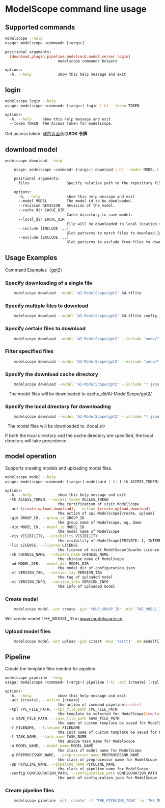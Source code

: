 # ModelScope command line usage
## Supported commands
```bash
modelscope --help
usage: modelscope <command> [<args>]

positional arguments:
  {download,plugin,pipeline,modelcard,model,server,login}
                        modelscope commands helpers

options:
  -h, --help            show this help message and exit

```
## login
```bash
modelscope login --help
usage: modelscope <command> [<args>] login [-h] --token TOKEN

options:
  -h, --help     show this help message and exit
  --token TOKEN  The Access Token for modelscope.
```
Get access token: [我的页面](https://modelscope.cn/my/myaccesstoken)获取**SDK 令牌**


## download model
```bash
modelscope download --help

    usage: modelscope <command> [<args>] download [-h] --model MODEL [--revision REVISION] [--cache_dir CACHE_DIR] [--local_dir LOCAL_DIR] [--include [INCLUDE ...]] [--exclude [EXCLUDE ...]] [files ...]

    positional arguments:
      files                 Specify relative path to the repository file(s) to download.(e.g 'tokenizer.json', 'onnx/decoder_model.onnx').

    options:
      -h, --help            show this help message and exit
      --model MODEL         The model id to be downloaded.
      --revision REVISION   Revision of the model.
      --cache_dir CACHE_DIR
                            Cache directory to save model.
      --local_dir LOCAL_DIR
                            File will be downloaded to local location specified bylocal_dir, in this case, cache_dir parameter will be ignored.
      --include [INCLUDE ...]
                            Glob patterns to match files to download.Ignored if file is specified
      --exclude [EXCLUDE ...]
                            Glob patterns to exclude from files to download.Ignored if file is specified
```
## Usage Examples

Command Examples（[gpt2](https://www.modelscope.cn/models/AI-ModelScope/gpt2/files)）

### Specify downloading of a single file
```bash
    modelscope download --model 'AI-ModelScope/gpt2' 64.tflite
```

### Specify multiple files to download
```bash
    modelscope download --model 'AI-ModelScope/gpt2' 64.tflite config.json
```
### Specify certain files to download 
```bash
    modelscope download --model 'AI-ModelScope/gpt2' --include 'onnx/*' '*.tflite'
```
### Filter specified files
```bash
    modelscope download --model 'AI-ModelScope/gpt2' --exclude 'onnx/*' '*.tflite' 
```
### Specify the download cache directory
```bash
    modelscope download --model 'AI-ModelScope/gpt2' --include '*.json' --cache_dir './cache_dir'
```
   The model files will be downloaded to cache\_dir/AI-ModelScope/gpt2/

### Specify the local directory for downloading    
```bash
    modelscope download --model 'AI-ModelScope/gpt2' --include '*.json' --cache_dir './local_dir'
```
  The model files will be downloaded to ./local\_dir

If both the local directory and the cache directory are specified, the local directory will take precedence.

## model operation
Supports creating models and uploading model files.
```bash
modelscope model --help
usage: modelscope <command> [<args>] modelcard [-h] [-tk ACCESS_TOKEN] -act {create,upload,download} [-gid GROUP_ID] -mid MODEL_ID [-vis VISIBILITY] [-lic LICENSE] [-ch CHINESE_NAME] [-md MODEL_DIR] [-vt VERSION_TAG] [-vi VERSION_INFO]

options:
  -h, --help            show this help message and exit
  -tk ACCESS_TOKEN, --access_token ACCESS_TOKEN
                        the certification of visit ModelScope
  -act {create,upload,download}, --action {create,upload,download}
                        the action of api ModelScope[create, upload]
  -gid GROUP_ID, --group_id GROUP_ID
                        the group name of ModelScope, eg, damo
  -mid MODEL_ID, --model_id MODEL_ID
                        the model name of ModelScope
  -vis VISIBILITY, --visibility VISIBILITY
                        the visibility of ModelScope[PRIVATE: 1, INTERNAL:3, PUBLIC:5]
  -lic LICENSE, --license LICENSE
                        the license of visit ModelScope[Apache License 2.0|GPL-2.0|GPL-3.0|LGPL-2.1|LGPL-3.0|AFL-3.0|ECL-2.0|MIT]
  -ch CHINESE_NAME, --chinese_name CHINESE_NAME
                        the chinese name of ModelScope
  -md MODEL_DIR, --model_dir MODEL_DIR
                        the model_dir of configuration.json
  -vt VERSION_TAG, --version_tag VERSION_TAG
                        the tag of uploaded model
  -vi VERSION_INFO, --version_info VERSION_INFO
                        the info of uploaded model
```

### Create model
```bash
    modelscope model -act create -gid 'YOUR_GROUP_ID' -mid 'THE_MODEL_ID' -vis 1 -lic 'MIT' -ch '中文名字'
```
Will create model THE_MODEL_ID in www.modelscope.cn

### Upload model files
```bash
    modelscope model -act upload -gid citest -mid 'testt1' -md modelfiles/ -vt 'v0.0.1' -vi 'upload model files'
```

## Pipeline
Create the template files needed for pipeline.

```bash
modelscope pipeline --help
usage: modelscope <command> [<args>] pipeline [-h] -act {create} [-tpl TPL_FILE_PATH] [-s SAVE_FILE_PATH] [-f FILENAME] -t TASK_NAME [-m MODEL_NAME] [-p PREPROCESSOR_NAME] [-pp PIPELINE_NAME] [-config CONFIGURATION_PATH]

options:
  -h, --help            show this help message and exit
  -act {create}, --action {create}
                        the action of command pipeline[create]
  -tpl TPL_FILE_PATH, --tpl_file_path TPL_FILE_PATH
                        the template be selected for ModelScope[template.tpl]
  -s SAVE_FILE_PATH, --save_file_path SAVE_FILE_PATH
                        the name of custom template be saved for ModelScope
  -f FILENAME, --filename FILENAME
                        the init name of custom template be saved for ModelScope
  -t TASK_NAME, --task_name TASK_NAME
                        the unique task_name for ModelScope
  -m MODEL_NAME, --model_name MODEL_NAME
                        the class of model name for ModelScope
  -p PREPROCESSOR_NAME, --preprocessor_name PREPROCESSOR_NAME
                        the class of preprocessor name for ModelScope
  -pp PIPELINE_NAME, --pipeline_name PIPELINE_NAME
                        the class of pipeline name for ModelScope
  -config CONFIGURATION_PATH, --configuration_path CONFIGURATION_PATH
                        the path of configuration.json for ModelScope
```

### Create pipeline files
```bash
    modelscope pipeline -act 'create' -t 'THE_PIPELINE_TASK' -m 'THE_MODEL_NAME' -pp 'THE_PIPELINE_NAME'
```
